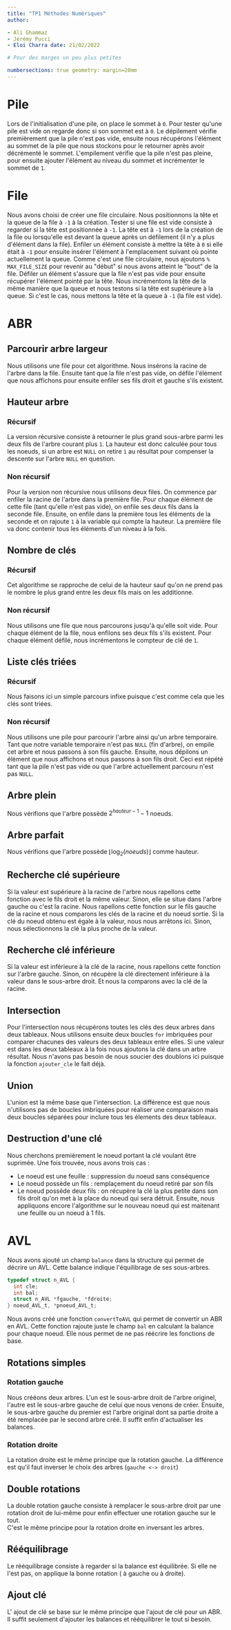 ```yaml
---
title: "TP1 Méthodes Numériques"
author:

- Ali Ghammaz
- Jérémy Pucci
- Eloi Charra date: 21/02/2022

# Pour des marges un peu plus petites

numbersections: true geometry: margin=20mm
---
```


# Pile

Lors de l'initialisation d'une pile, on place le sommet à `0`. Pour tester qu'une pile est vide on regarde donc si son
sommet est à `0`. Le dépilement vérifie premièrement que la pile n'est pas vide, ensuite nous récupérons l'élément au
sommet de la pile que nous stockons pour le retourner après avoir décrémenté le sommet. L'empilement vérifie que la pile
n'est pas pleine, pour ensuite ajouter l'élément au niveau du sommet et incrémenter le sommet de `1`.

# File

Nous avons choisi de créer une file circulaire. Nous positionnons la tête et la queue de la file à `-1` à la création.
Tester si une file est vide consiste à regarder si la tête est positionnée à `-1`. La tête est à `-1` lors de la
création de la file ou lorsqu'elle est devant la queue après un défilement (il n'y a plus d'élément dans la file).
Enfiler un élément consiste à mettre la tête à `0` si elle était à `-1` pour ensuite insérer l'élément à l'emplacement
suivant où pointe actuellement la queue. Comme c'est une file circulaire, nous ajoutons `% MAX_FILE_SIZE` pour revenir
au "début" si nous avons atteint le "bout" de la file. Défiler un élément s'assure que la file n'est pas vide pour
ensuite récupérer l'élément pointé par la tête. Nous incrémentons la tête de la même manière que la queue et nous
testons si la tête est supérieure à la queue. Si c'est le cas, nous mettons la tête et la queue à `-1` (la file est
vide).

# ABR

## Parcourir arbre largeur

Nous utilisons une file pour cet algorithme. Nous insérons la racine de l'arbre dans la file. Ensuite tant que la file
n'est pas vide, on défile l'élément que nous affichons pour ensuite enfiler ses fils droit et gauche s'ils existent.

## Hauteur arbre

### Récursif

La version récursive consiste à retourner le plus grand sous-arbre parmi les deux fils de l'arbre courant plus `1`. La
hauteur est donc calculée pour tous les noeuds, si un arbre est `NULL` on retire `1` au résultat pour compenser la
descente sur l'arbre `NULL` en question.

### Non récursif

Pour la version non récursive nous utilisons deux files. On commence par enfiler la racine de l'arbre dans la première
file. Pour chaque élément de cette file (tant qu'elle n'est pas vide), on enfile ses deux fils dans la seconde file.
Ensuite, on enfile dans la première tous les éléments de la seconde et on rajoute `1` à la variable qui compte la
hauteur. La première file va donc contenir tous les éléments d'un niveau à la fois.

## Nombre de clés

### Récursif

Cet algorithme se rapproche de celui de la hauteur sauf qu'on ne prend pas le nombre le plus grand entre les deux fils
mais on les additionne.

### Non récursif

Nous utilisons une file que nous parcourons jusqu'à qu'elle soit vide. Pour chaque élément de la file, nous enfilons ses
deux fils s'ils existent. Pour chaque élément défilé, nous incrémentons le compteur de clé de `1`.

## Liste clés triées

### Récursif

Nous faisons ici un simple parcours infixe puisque c'est comme cela que les clés sont triées.

### Non récursif

Nous utilisons une pile pour parcourir l'arbre ainsi qu'un arbre temporaire. Tant que notre variable temporaire n'est
pas `NULL` (fin d'arbre), on empile cet arbre et nous passons à son fils gauche. Ensuite, nous dépilons un élément que
nous affichons et nous passons à son fils droit. Ceci est répété tant que la pile n'est pas vide ou que l'arbre
actuellement parcouru n'est pas `NULL`.

## Arbre plein

Nous vérifions que l'arbre possède $2^{hauteur - 1} - 1$ noeuds.

## Arbre parfait

Nous vérifions que l'arbre possède $\lfloor \log_2(noeuds) \rfloor$ comme hauteur.

## Recherche clé supérieure

Si la valeur est supérieure à la racine de l'arbre nous rapellons cette fonction avec le fils droit et la même valeur.
Sinon, elle se situe dans l'arbre gauche ou c'est la racine. Nous rapellons cette fonction sur le fils gauche de la
racine et nous comparons les clés de la racine et du noeud sortie. Si la clé du noeud obtenu est égale à la valeur, nous
nous arrêtons ici. Sinon, nous sélectionnons la clé la plus proche de la valeur.

## Recherche clé inférieure

Si la valeur est inférieure à la clé de la racine, nous rapellons cette fonction sur l'arbre gauche. Sinon, on récupère
la clé directement inférieure à la valeur dans le sous-arbre droit. Et nous la comparons avec la clé de la racine.

## Intersection

Pour l'intersection nous récupérons toutes les clés des deux arbres dans deux tableaux. Nous utilisons ensuite deux
boucles `for` imbriquées pour comparer chacunes des valeurs des deux tableaux entre elles. Si une valeur est dans les
deux tableaux à la fois nous ajoutons la clé dans un arbre résultat. Nous n'avons pas besoin de nous soucier des
doublons ici puisque la fonction `ajouter_cle` le fait déjà.

## Union

L'union est la même base que l'intersection. La différence est que nous n'utilisons pas de boucles imbriquées pour
réaliser une comparaison mais deux boucles séparées pour inclure tous les élements des deux tableaux.

## Destruction d'une clé

Nous cherchons premièrement le noeud portant la clé voulant être suprimée. Une fois trouvée, nous avons trois cas :

- Le noeud est une feuille : suppression du noeud sans conséquence
- Le noeud possède un fils : remplaçement du noeud retiré par son fils
- Le noeud possède deux fils : on récupère la clé la plus petite dans son fils droit qu'on met à la place du noeud qui
  sera détruit. Ensuite, nous appliquons encore l'algorithme sur le nouveau noeud qui est maitenant une feuille ou un
  noeud à 1 fils.

# AVL

Nous avons ajouté un champ `balance` dans la structure qui permet de décrire un AVL. Cette balance indique l'équilibrage
de ses sous-arbres.

```c
typedef struct n_AVL {
  int cle;
  int bal;
  struct n_AVL *fgauche, *fdroite;
} noeud_AVL_t, *pnoeud_AVL_t;
```

Nous avons créé une fonction `convertToAVL` qui permet de convertir un ABR en AVL. Cette fonction rajoute juste le
champ `bal` en calculant la balance pour chaque noeud. Elle nous permet de ne pas réécrire les fonctions de base.

## Rotations simples

### Rotation gauche

Nous crééons deux arbres. L'un est le sous-arbre droit de l'arbre originel, l'autre est le sous-arbre gauche de celui
que nous venons de créer. Ensuite, le sous-arbre gauche du premier est l'arbre original dont sa partie droite a été
remplacée par le second arbre créé. Il suffit enfin d'actualiser les balances.

### Rotation droite

La rotation droite est le même principe que la rotation gauche. La différence est qu'il faut inverser le choix des
arbres (`gauche <-> droit`)

## Double rotations

La double rotation gauche consiste à remplacer le sous-arbre droit par une rotation droit de lui-même pour enfin
effectuer une rotation gauche sur le tout.  
C'est le même principe pour la rotation droite en inversant les arbres.

## Rééquilibrage

Le rééquilibrage consiste à regarder si la balance est équilibrée. Si elle ne l'est pas, on applique la bonne rotation (
à gauche ou à droite).

## Ajout clé

L' ajout de clé se base sur le même principe que l'ajout de clé pour un ABR. Il suffit seulement d'ajouter les balances
et rééquilibrer le tout si besoin.

